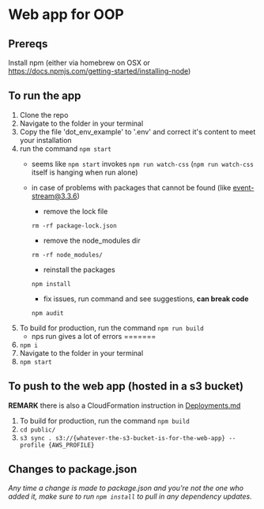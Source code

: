 # Web app for OOP


## Prereqs

Install npm (either via homebrew on OSX or https://docs.npmjs.com/getting-started/installing-node)

## To run the app

1. Clone the repo
2. Navigate to the folder in your terminal
3. Copy the file 'dot_env_example' to '.env' and correct it's content to meet your installation
4. run the command `npm start`
    - seems like `npm start` invokes `npm run watch-css` (`npm run watch-css` itself is hanging when run alone)
    - in case of problems with packages that cannot be found (like [event-stream@3.3.6](https://stackoverflow.com/questions/53578201/npm-err-404-not-found-event-stream3-3-6))
         - remove the lock file 
         
         ```rm -rf package-lock.json ```
         - remove the node_modules dir 
         
         ```rm -rf node_modules/```
         - reinstall the packages 
         
         ```npm install```
         
         - fix issues, run command and see suggestions, **can break code**
         
         ```npm audit```
5. To build for production, run the command `npm run build`
    - nps run gives a lot of errors
=======
2. `npm i`
3. Navigate to the folder in your terminal
4. `npm start`

## To push to the web app (hosted in a s3 bucket)

**REMARK** there is also a CloudFormation instruction in [Deployments.md](https://github.com/iodepo/OceanBestPractices/blob/master/oop-indexer/Deployments.md#static-site)

1. To build for production, run the command `npm build`
2. `cd public/`
3. `s3 sync . s3://{whatever-the-s3-bucket-is-for-the-web-app} --profile {AWS_PROFILE}`

## Changes to package.json

*Any time a change is made to package.json and you're not the one who added it, make sure to run `npm install` to pull in any dependency updates.*
